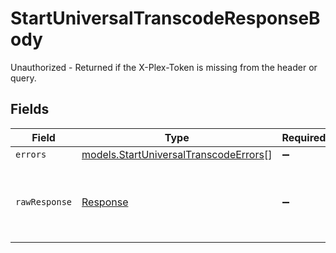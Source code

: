 # StartUniversalTranscodeResponseBody

Unauthorized - Returned if the X-Plex-Token is missing from the header or query.


## Fields

| Field                                                                                | Type                                                                                 | Required                                                                             | Description                                                                          |
| ------------------------------------------------------------------------------------ | ------------------------------------------------------------------------------------ | ------------------------------------------------------------------------------------ | ------------------------------------------------------------------------------------ |
| `errors`                                                                             | [models.StartUniversalTranscodeErrors](../models/startuniversaltranscodeerrors.md)[] | :heavy_minus_sign:                                                                   | N/A                                                                                  |
| `rawResponse`                                                                        | [Response](https://developer.mozilla.org/en-US/docs/Web/API/Response)                | :heavy_minus_sign:                                                                   | Raw HTTP response; suitable for custom response parsing                              |